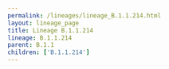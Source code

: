 ```yaml
---
permalink: /lineages/lineage_B.1.1.214.html
layout: lineage_page
title: Lineage B.1.1.214
lineage: B.1.1.214
parent: B.1.1
children: ['B.1.1.214']
---
```

